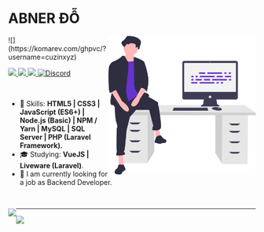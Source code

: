
# ABNER ĐỖ

<img align="right" width="300px" src="./bio-image.svg" />
![](https://komarev.com/ghpvc/?username=cuzinxyz)

<p align="left">
  <a href="mailto:huunhat.work@gmail.com">
    <img src="https://img.shields.io/badge/-huunhat.work@gmail.com-6633cc?style=flat-square&logo=Gmail&logoColor=white&link=mailto:huunhat.work@gmail.com" />
  </a>
  <a href="https://twitter.com/cuzin_pro">
    <img src="https://img.shields.io/twitter/url?url=https%3A%2F%2Ftwitter.com%2Fcuzin_pro&style=flat-square&logo=twitter&logoColor=white&label=cuzin_pro&color=whitte" />
  </a>
  <a href="https://github.com/cuzinxyz/?tab=follow">
    <img src="https://img.shields.io/github/followers/cuzinxyz?label=Follow&style=social" />
  </a>
  <a href="https://discord.gg/jU8a7x5x">
    <img alt="Discord" src="https://img.shields.io/discord/853541264531390484?style=flat-square&logo=discord&logoColor=white&label=_donhat&color=white&link=https%3A%2F%2Fdiscord.gg%2FjU8a7x5x">
  </a>
</p>

<br>

- :rocket: Skills: <strong>HTML5 | CSS3 | JavaScript (ES6+) | Node.js (Basic) | NPM / Yarn | MySQL | SQL Server | PHP (Laravel Framework).</strong>
- :mortar_board: Studying: <strong>VueJS | Liveware (Laravel)</strong>.
- :briefcase: I am currently looking for a job as Backend Developer.

<br>

<img
  align="left"
  height="165"
  src="https://github-readme-stats.vercel.app/api?username=cuzinxyz&count_private=true&show_icons=true&custom_title=GitHub%20Status&hide=issues&title_color=6633cc&icon_color=f7df1e&bg_color=ffffff00&text_color=7159c1&hide_border=true"
/>

---
![](https://komarev.com/ghpvc/?username=cuzinxyz&label=Visitors+Count&color=red)
